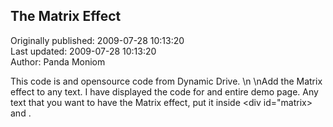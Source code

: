 ## The Matrix Effect  
Originally published: 2009-07-28 10:13:20  
Last updated: 2009-07-28 10:13:20  
Author: Panda Moniom  
  
This code is and opensource code from Dynamic Drive.\n\nAdd the Matrix effect to any text. I have displayed the code for and entire demo page. Any text that you want to have the Matrix effect, put it inside <div id="matrix> and </div>.